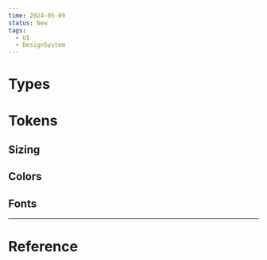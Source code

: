```yaml
---
time: 2024-05-09
status: New
tags:
  - UI
  - DesignSystem
---
```


# Types
# Tokens
## Sizing
## Colors
## Fonts


***
# Reference
